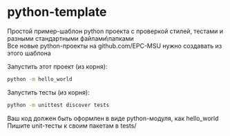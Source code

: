# python-template

Простой пример-шаблон python проекта с проверкой стилей, тестами и разными стандартными файлами\папками  
Все новые python-проекты на github.com/EPC-MSU нужно создавать из этого шаблона

Запустить этот проект (из корня):
```bash
python -m hello_world
```
Запустить тесты (из корня):
```bash
python -m unittest discover tests
```

Ваш код должен быть оформлен в виде python-модуля, как hello_world
Пишите unit-тесты к своим пакетам в tests/
